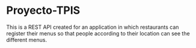 # Proyecto-TPIS
This is a REST API created for an application in which restaurants can register their menus so that people according to their location can see the different menus.

